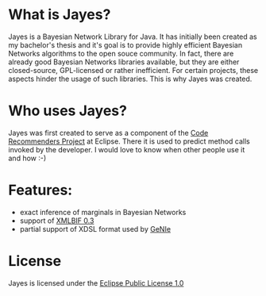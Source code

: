 # What is Jayes?

Jayes is a Bayesian Network Library for Java. It has initially been created as my bachelor's thesis
and it's goal is to provide highly efficient Bayesian Networks algorithms to the open souce community.
In fact, there are already good Bayesian Networks libraries available, but they are either closed-source,
GPL-licensed or rather inefficient. For certain projects, these aspects hinder the usage of such libraries.
This is why Jayes was created. 

# Who uses Jayes?

Jayes was first created to serve as a component of the [Code Recommenders Project](http://www.eclipse.org/recommenders/) at Eclipse.
There it is used to predict method calls invoked by the developer.
I would love to know when other people use it and how :-) 

# Features:
- exact inference of marginals in Bayesian Networks
- support of [XMLBIF 0.3](http://www.cs.cmu.edu/~fgcozman/Research/InterchangeFormat/)
- partial support of XDSL format used by [GeNIe](http://genie.sis.pitt.edu/)

# License

Jayes is licensed under the [Eclipse Public License 1.0](http://www.eclipse.org/legal/epl-v10.html)